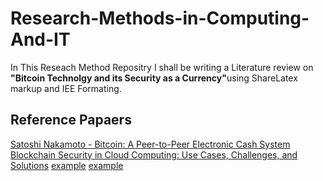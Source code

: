 # Research-Methods-in-Computing-And-IT

<p>
In This Reseach Method Repositry I shall be writing a Literature review on <b>"Bitcoin Technolgy and its Security as a Currency"</b>using ShareLatex markup and IEE Formating.
<p>

<h2>Reference Papaers</h2>
<a href="https://bitcoin.org/bitcoin.pdf">Satoshi Nakamoto - Bitcoin: A Peer-to-Peer Electronic Cash System</a><br>
<a href="http://search.ebscohost.com/login.aspx?direct=true&db=a9h&AN=124814121&site=eds-live">Blockchain Security in Cloud Computing: Use Cases, Challenges, and Solutions</a>
<a href="">example</a>
<a href="">example</a>

